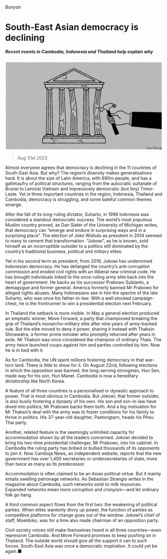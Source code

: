 ###### Banyan

# South-East Asian democracy is declining 

##### Recent events in Cambodia, Indonesia and Thailand help explain why 

![image](images/20230902_ASD002.jpg) 

> Aug 31st 2023 

Almost everyone agrees that democracy is declining in the 11 countries of South-East Asia. But why? The region’s diversity makes generalisations hard. It is about the size of Latin America, with 690m people, and has a gallimaufry of political structures, ranging from the autocratic sultanate of Brunei to Leninist Vietnam and impressively democratic (but tiny) Timor-Leste. Yet in three important countries in the region, Indonesia, Thailand and Cambodia, democracy is struggling, and some baleful common themes emerge.

After the fall of its long-ruling dictator, Suharto, in 1998 Indonesia was considered a standout democratic success. The world’s most populous Muslim country proved, as Dan Slater of the University of Michigan writes, that democracy can “emerge and endure in surprising ways and in a surprising place”. The election of Joko Widodo as president in 2014 seemed to many to cement that transformation. “Jokowi”, as he is known, sold himself as an incorruptible outsider to a politics still dominated by the country’s traditional business, political and military elites. 

Yet in his second term as president, from 2019, Jokowi has undermined Indonesian democracy. He has defanged the country’s anti-corruption commission and eroded civil rights with an illiberal new criminal code. He has brought individuals linked to the once-ruling army elite back into the heart of government. He backs as his successor Prabowo Subianto, a demagogue and former general. America formerly banned Mr Prabowo for alleged rights abuses. Many Indonesians see in him the spectre of the late Suharto, who was once his father-in-law. With a well stocked campaign-chest, he is the frontrunner to win a presidential election next February.

In Thailand the setback is more visible. In May a general election produced an emphatic winner, Move Forward, a party that championed breaking the grip of Thailand’s monarcho-military elite after nine years of army-backed rule. But the elite moved to deny it power, sharing it instead with Thaksin Shinawatra, a former prime minister who promptly returned after years in exile. Mr Thaksin was once considered the champion of ordinary Thais. The army twice launched coups against him and parties controlled by him. Now he is in bed with it.

As for Cambodia, the UN spent millions fostering democracy in that war-torn land. There is little to show for it. On August 22nd, following elections in which the opposition was banned, the long-serving strongman, Hun Sen, made way for his son, Hun Manet. Cambodia is now a hereditary dictatorship like North Korea. 

A feature of all three countries is a personalised or dynastic approach to power. That is most obvious in Cambodia. But Jokowi, that former outsider, is also busily fostering a dynasty of his own. His son and son-in-law have dived into politics; Mr Prabowo backs them both. And a big motivation for Mr Thaksin’s deal with the army was to foster conditions for his family to thrive in politics. His 37-year-old daughter, Paetongtarn, heads his Pheu Thai party. 

Another, related feature is the seemingly unlimited capacity for accommodation shown by all the leaders concerned. Jokowi decided to bring his two-time presidential challenger, Mr Prabowo, into his cabinet. In Cambodia the ruling party has bribed or bullied thousands of its opponents to join it. Now Camboja News, an independent website, reports that the new government has over 1,400 secretaries or undersecretaries of state, more than twice as many as its predecessor.

Accommodation is often claimed to be an Asian political virtue. But it mainly entails swelling patronage networks. As Sebastian Strangio writes in the  magazine about Cambodia, such networks exist to milk resources. Expanded networks mean more corruption and cronyism—and let ordinary folk go hang. 

A third common aspect flows from the first two: the weakening of political parties. When elites wantonly divvy up power, the function of parties as competitive platforms for change goes out of the window. Jokowi’s chief of staff, Moeldoko, was for a time also made chairman of an opposition party.

Civil-society voices still make themselves heard in all three countries—even repressive Cambodia. And Move Forward promises to keep pushing on in Thailand. The outside world should give all the support it can to such forces. South-East Asia was once a democratic inspiration. It could yet be again.■





